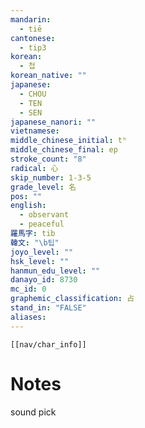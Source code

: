 ```yaml
---
mandarin:
  - tiē
cantonese:
  - tip3
korean:
  - 첩
korean_native: ""
japanese:
  - CHOU
  - TEN
  - SEN
japanese_nanori: ""
vietnamese:
middle_chinese_initial: tʰ
middle_chinese_final: ep
stroke_count: "8"
radical: 心
skip_number: 1-3-5
grade_level: 名
pos: ""
english:
  - observant
  - peaceful
羅馬字: tib
韓文: "\b팁"
joyo_level: ""
hsk_level: ""
hanmun_edu_level: ""
danayo_id: 8730
mc_id: 0
graphemic_classification: 占
stand_in: "FALSE"
aliases:
---
```

```meta-bind-embed
[[nav/char_info]]
```

# Notes
sound pick
